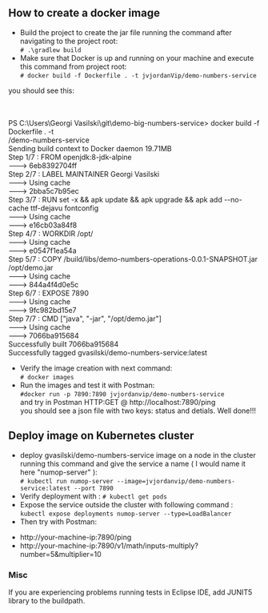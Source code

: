 ## How to create a docker image

 * Build the project to create the jar file running the command after navigating to the project root:<br />
 `# .\gradlew build`
 * Make sure that Docker is up and running on your machine and execute this command from project root:<br />
 `# docker build -f Dockerfile . -t jvjordanVip/demo-numbers-service`
 
 
 you should see this:
 
 <br />
 <br />PS C:\Users\Georgi Vasilski\git\demo-big-numbers-service> docker build -f Dockerfile . -t <br />/demo-numbers-service
<br />Sending build context to Docker daemon  19.71MB
<br />Step 1/7 : FROM openjdk:8-jdk-alpine
<br /> ---> 6eb8392704ff
<br />Step 2/7 : LABEL MAINTAINER Georgi Vasilski
<br /> ---> Using cache
<br /> ---> 2bba5c7b95ec
<br />Step 3/7 : RUN set -x   && apk update && apk upgrade && apk add --no-cache ttf-dejavu fontconfig
 <br />---> Using cache
<br /> ---> e16cb03a84f8
<br />Step 4/7 : WORKDIR /opt/
 <br />---> Using cache
 <br />---> e0547f1ea54a
<br />Step 5/7 : COPY /build/libs/demo-numbers-operations-0.0.1-SNAPSHOT.jar /opt/demo.jar
 <br />---> Using cache
<br /> ---> 844a4f4d0e5c
<br />Step 6/7 : EXPOSE 7890
<br /> ---> Using cache
<br /> ---> 9fc982bd15e7
<br />Step 7/7 : CMD ["java", "-jar", "/opt/demo.jar"]
<br /> ---> Using cache
<br /> ---> 7066ba915684
<br />Successfully built 7066ba915684
<br />Successfully tagged gvasilski/demo-numbers-service:latest

* Verify the image creation with next command:<br />
`# docker images`
* Run the images and test it with Postman: <br />
`#docker run -p 7890:7890 jvjordanvip/demo-numbers-service`<br />
and try in Postman HTTP:GET @ http://localhost:7890/ping<br />
you should see a json file with two keys: status and detials. Well done!!!


## Deploy image on Kubernetes cluster

* deploy gvasilski/demo-numbers-service image on a node in the cluster running this command and give the
service a name ( I would name it here "numop-server" ):<br />
`# kubectl run numop-server --image=jvjordanvip/demo-numbers-service:latest --port 7890`
* Verify deployment with : `# kubectl get pods`
* Expose the service outside the cluster with following command : <br />
`kubectl expose deployments numop-server --type=LoadBalancer`
* Then try with Postman:<br />
- http://your-machine-ip:7890/ping
- http://your-machine-ip:7890/v1/math/inputs-multiply?number=5&multiplier=10

### Misc
If you are experiencing problems running tests in Eclipse IDE, add JUNIT5 library to the buildpath.


